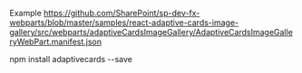 Example
https://github.com/SharePoint/sp-dev-fx-webparts/blob/master/samples/react-adaptive-cards-image-gallery/src/webparts/adaptiveCardsImageGallery/AdaptiveCardsImageGalleryWebPart.manifest.json

npm install adaptivecards --save